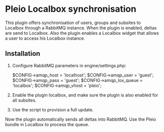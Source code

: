 Pleio Localbox synchronisation
==============================
This plugin offers synchronisation of users, groups and subsites to Localbox through a RabbitMQ instance. When the plugin is enabled, deltas are send to Localbox. Also the plugin enables a Localbox widget that allows a user to access his Localbox instance.

Installation
------------
1. Configure RabbitMQ parameters in engine/settings.php:

      $CONFIG->amqp_host = 'localhost';
      $CONFIG->amqp_user = 'guest';
      $CONFIG->amqp_pass = 'guest';
      $CONFIG->amqp_lox_queue = 'localbox';
      $CONFIG->amqp_vhost = 'pleio';

1. Enable the plugin localbox, and make sure the plugin is also enabled for all subsites.
2. Use the script to provision a full update.

Now the plugin automatically sends all deltas into RabbitMQ. Use the Pleio bundle in Localbox to process the queue.